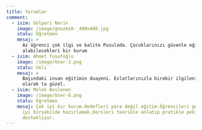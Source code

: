 ```yaml
---
title: Yorumlar
comment:
  - isim: Gülperi Narin
    image: /image/gnozmi0-_400x400.jpg
    statu: Öğretmen
    mesaj: >
      Az öğrenci çok ilgi ve kalite Pusulada. Çocuklarınızı güvenle eğitim
      alabilecekleri bir kurum
  - isim: Ahmet Yusufoğlu
    image: /image/User-2.png
    statu: Veli
    mesaj: >
      Başındaki insan eğitimin duayeni. Evlatlarınızla birebir ilgilenir. Mekan
      olarak ta güzel.
  - isim: Melek Beslenen
    image: /image/User-6.png
    statu: Öğretmen
    mesaj: Çok iyi bir kurum.Hedefleri para değil eğitim.Öğrencileri geleceğe daha
      iyi birşekilde hazırlamak.Dersleri teorikle anlatıp pratikle pekiştirerek
      destekliyor.
---
```

